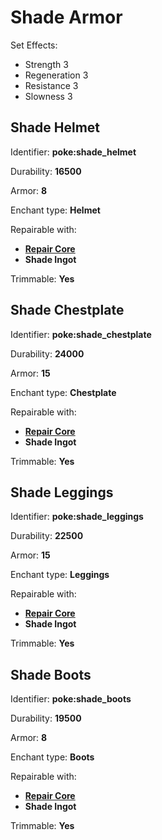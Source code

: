 # Shade Armor

Set Effects:

* Strength 3
* Regeneration 3
* Resistance 3
* Slowness 3

## Shade Helmet

Identifier: **poke:shade\_helmet**

Durability: **16500**

Armor: **8**

Enchant type: **Helmet**

Repairable with:

* [**Repair Core**](https://pfewiki.gitbook.io/home/items/cores/repair-core)
* **Shade Ingot**

Trimmable: **Yes**

## Shade Chestplate

Identifier: **poke:shade\_chestplate**

Durability: **24000**

Armor: **15**

Enchant type: **Chestplate**

Repairable with:

* [**Repair Core**](https://pfewiki.gitbook.io/home/items/cores/repair-core)
* **Shade Ingot**

Trimmable: **Yes**

## Shade Leggings

Identifier: **poke:shade\_leggings**

Durability: **22500**

Armor: **15**

Enchant type: **Leggings**

Repairable with:

* [**Repair Core**](https://pfewiki.gitbook.io/home/items/cores/repair-core)
* **Shade Ingot**

Trimmable: **Yes**

## Shade Boots

Identifier: **poke:shade\_boots**

Durability: **19500**

Armor: **8**

Enchant type: **Boots**

Repairable with:

* [**Repair Core**](https://pfewiki.gitbook.io/home/items/cores/repair-core)
* **Shade Ingot**

Trimmable: **Yes**
